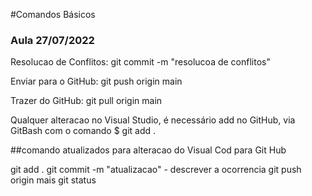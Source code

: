 #Comandos Básicos

### Aula 27/07/2022

Resolucao de Conflitos: git commit -m "resolucoa de conflitos"

Enviar para o GitHub: git push origin main

Trazer do GitHub: git pull origin main

Qualquer alteracao no Visual Studio, é necessário add no GitHub, via GitBash com o comando $ git add .

##comando atualizados para alteracao do Visual Cod para Git Hub

git add .
git commit -m "atualizacao" - descrever a ocorrencia
git push origin mais
git status
